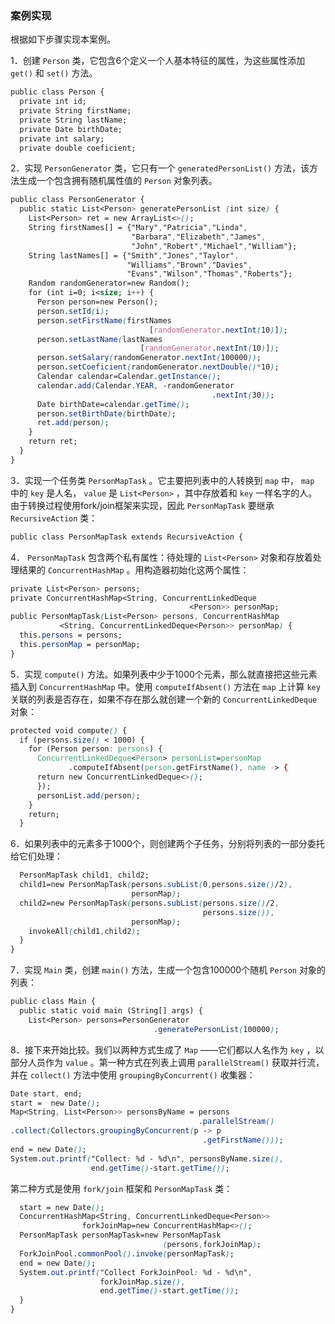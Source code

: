 ### 案例实现

根据如下步骤实现本案例。

1．创建 `Person` 类，它包含6个定义一个人基本特征的属性，为这些属性添加 `get()` 和 `set()` 方法。

```css
public class Person {
  private int id;
  private String firstName;
  private String lastName;
  private Date birthDate;
  private int salary;
  private double coeficient;
```

2．实现 `PersonGenerator` 类，它只有一个 `generatedPersonList()` 方法，该方法生成一个包含拥有随机属性值的 `Person` 对象列表。

```css
public class PersonGenerator {
  public static List<Person> generatePersonList (int size) {
    List<Person> ret = new ArrayList<>();
    String firstNames[] = {"Mary","Patricia","Linda",
                           "Barbara","Elizabeth","James",
                           "John","Robert","Michael","William"};
    String lastNames[] = {"Smith","Jones","Taylor",
                          "Williams","Brown","Davies",
                          "Evans","Wilson","Thomas","Roberts"};
    Random randomGenerator=new Random();
    for (int i=0; i<size; i++) {
      Person person=new Person();
      person.setId(i);
      person.setFirstName(firstNames
                               [randomGenerator.nextInt(10)]);
      person.setLastName(lastNames
                             [randomGenerator.nextInt(10)]);
      person.setSalary(randomGenerator.nextInt(100000));
      person.setCoeficient(randomGenerator.nextDouble()*10);
      Calendar calendar=Calendar.getInstance();
      calendar.add(Calendar.YEAR, -randomGenerator
                                             .nextInt(30));
      Date birthDate=calendar.getTime();
      person.setBirthDate(birthDate);
      ret.add(person);
    }
    return ret;
  }
}
```

3．实现一个任务类 `PersonMapTask` 。它主要把列表中的人转换到 `map` 中， `map` 中的 `key` 是人名， `value` 是 `List<Person>` ，其中存放着和 `key` 一样名字的人。由于转换过程使用fork/join框架来实现，因此 `PersonMapTask` 要继承 `RecursiveAction` 类：

```css
public class PersonMapTask extends RecursiveAction {
```

4． `PersonMapTask` 包含两个私有属性：待处理的 `List<Person>` 对象和存放着处理结果的 `ConcurrentHashMap` 。用构造器初始化这两个属性：

```css
private List<Person> persons;
private ConcurrentHashMap<String, ConcurrentLinkedDeque
                                        <Person>> personMap;
public PersonMapTask(List<Person> persons, ConcurrentHashMap
           <String, ConcurrentLinkedDeque<Person>> personMap) {
  this.persons = persons;
  this.personMap = personMap;
}
```

5．实现 `compute()` 方法。如果列表中少于1000个元素，那么就直接把这些元素插入到 `ConcurrentHashMap` 中。使用 `computeIfAbsent()` 方法在 `map` 上计算 `key` 关联的列表是否存在，如果不存在那么就创建一个新的 `ConcurrentLinkedDeque` 对象：

```css
protected void compute() {
  if (persons.size() < 1000) {
    for (Person person: persons) {
      ConcurrentLinkedDeque<Person> personList=personMap
             .computeIfAbsent(person.getFirstName(), name -> {
      return new ConcurrentLinkedDeque<>();
      });
      personList.add(person);
    }
    return;
  }
```

6．如果列表中的元素多于1000个，则创建两个子任务，分别将列表的一部分委托给它们处理：

```css
  PersonMapTask child1, child2;
  child1=new PersonMapTask(persons.subList(0,persons.size()/2),
                           personMap);
  child2=new PersonMapTask(persons.subList(persons.size()/2,
                                           persons.size()),
                           personMap);
    invokeAll(child1,child2);
  }
}
```

7．实现 `Main` 类，创建 `main()` 方法，生成一个包含100000个随机 `Person` 对象的列表：

```css
public class Main {
  public static void main (String[] args) {
    List<Person> persons=PersonGenerator
                                .generatePersonList(100000);
```

8．接下来开始比较。我们以两种方式生成了 `Map` ——它们都以人名作为 `key` ，以部分人员作为 `value` 。第一种方式在列表上调用 `parallelStream()` 获取并行流，并在 `collect()` 方法中使用 `groupingByConcurrent()` 收集器：

```css
Date start, end;
start =  new Date();
Map<String, List<Person>> personsByName = persons
                                          .parallelStream()
.collect(Collectors.groupingByConcurrent(p -> p
                                           .getFirstName()));
end = new Date();
System.out.printf("Collect: %d - %d\n", personsByName.size(),
                  end.getTime()-start.getTime());
```

第二种方式是使用 `fork/join` 框架和 `PersonMapTask` 类：

```css
  start = new Date();
  ConcurrentHashMap<String, ConcurrentLinkedDeque<Person>>
                forkJoinMap=new ConcurrentHashMap<>();
  PersonMapTask personMapTask=new PersonMapTask
                                  (persons,forkJoinMap);
  ForkJoinPool.commonPool().invoke(personMapTask);
  end = new Date();
  System.out.printf("Collect ForkJoinPool: %d - %d\n",
                    forkJoinMap.size(),
                    end.getTime()-start.getTime());
  }
}
```

